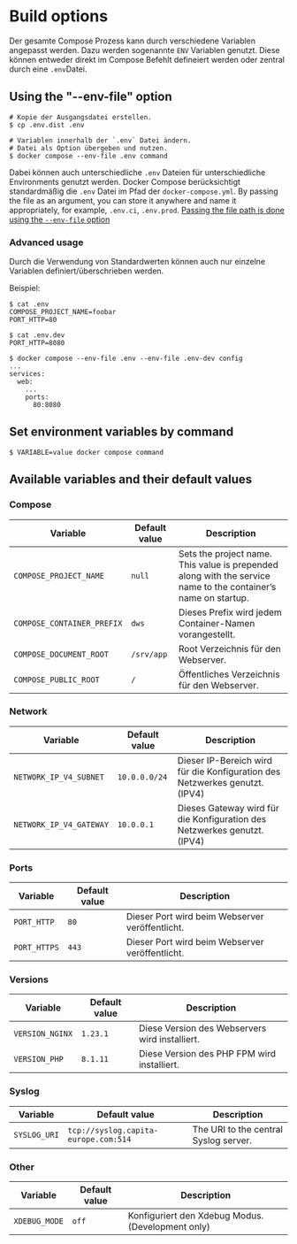 # Build options

Der gesamte Compose Prozess kann durch verschiedene Variablen angepasst werden. Dazu werden sogenannte `ENV` Variablen
genutzt. Diese können entweder direkt im Compose Befehlt defineiert werden oder zentral durch eine `.env`Datei.

## Using the "--env-file" option

```shell
# Kopie der Ausgangsdatei erstellen.
$ cp .env.dist .env

# Variablen innerhalb der `.env` Datei ändern.
# Datei als Option übergeben und nutzen.
$ docker compose --env-file .env command
```

Dabei können auch unterschiedliche `.env` Dateien für unterschiedliche Environments genutzt werden. Docker Compose
berücksichtigt standardmäßig die `.env` Datei im Pfad der `docker-compose.yml`. By passing the file as an argument, you
can store it anywhere and name it appropriately, for example, `.env.ci`, `.env.prod`. [Passing the file path is
done using the `--env-file` option](https://docs.docker.com/compose/environment-variables/#using-the---env-file--option)

### Advanced usage

Durch die Verwendung von Standardwerten können auch nur einzelne Variablen definiert/überschrieben werden.

Beispiel:

```shell
$ cat .env
COMPOSE_PROJECT_NAME=foobar
PORT_HTTP=80

$ cat .env.dev
PORT_HTTP=8080

$ docker compose --env-file .env --env-file .env-dev config
...
services:
  web:
    ...
    ports:
      80:8080
```

## Set environment variables by command

```shell
$ VARIABLE=value docker compose command
```

## Available variables and their default values

### Compose

| Variable                   | Default value | Description                                                                                                    |
|----------------------------|---------------|----------------------------------------------------------------------------------------------------------------|
| `COMPOSE_PROJECT_NAME`     | `null`        | Sets the project name. This value is prepended along with the service name to the container’s name on startup. |
| `COMPOSE_CONTAINER_PREFIX` | `dws`         | Dieses Prefix wird jedem Container-Namen vorangestellt.                                                        |
| `COMPOSE_DOCUMENT_ROOT`    | `/srv/app`    | Root Verzeichnis für den Webserver.                                                                            |
| `COMPOSE_PUBLIC_ROOT`      | `/`           | Öffentliches Verzeichnis für den Webserver.                                                                    |

### Network

| Variable                | Default value | Description                                                                 |
|-------------------------|---------------|-----------------------------------------------------------------------------|
| `NETWORK_IP_V4_SUBNET`  | `10.0.0.0/24` | Dieser IP-Bereich wird für die Konfiguration des Netzwerkes genutzt. (IPV4) |
| `NETWORK_IP_V4_GATEWAY` | `10.0.0.1`    | Dieses Gateway  wird für die Konfiguration des Netzwerkes genutzt. (IPV4)   |

### Ports

| Variable     | Default value | Description                                     |
|--------------|---------------|-------------------------------------------------|
| `PORT_HTTP`  | `80`          | Dieser Port wird beim Webserver veröffentlicht. |
| `PORT_HTTPS` | `443`         | Dieser Port wird beim Webserver veröffentlicht. |

### Versions

| Variable        | Default value | Description                                    |
|-----------------|---------------|------------------------------------------------|
| `VERSION_NGINX` | `1.23.1`      | Diese Version des Webservers wird installiert. |
| `VERSION_PHP`   | `8.1.11`      | Diese Version des PHP FPM wird installiert.    |

### Syslog

| Variable     | Default value                        | Description                           |
|--------------|--------------------------------------|---------------------------------------|
| `SYSLOG_URI` | `tcp://syslog.capita-europe.com:514` | The URI to the central Syslog server. |

### Other

| Variable      | Default value | Description                                       |
|---------------|---------------|---------------------------------------------------|
| `XDEBUG_MODE` | `off`         | Konfiguriert den Xdebug Modus. (Development only) |